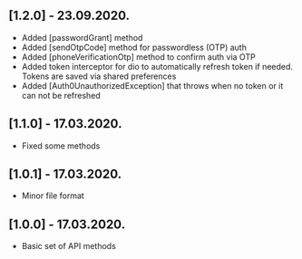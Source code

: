 ## [1.2.0] - 23.09.2020.

* Added [passwordGrant] method
* Added [sendOtpCode] method for passwordless (OTP) auth
* Added [phoneVerificationOtp] method to confirm auth via OTP
* Added token interceptor for dio to automatically refresh token if needed. Tokens are saved via shared preferences
* Added [Auth0UnauthorizedException] that throws when no token or it can not be refreshed


## [1.1.0] - 17.03.2020.

* Fixed some methods


## [1.0.1] - 17.03.2020.

* Minor file format


## [1.0.0] - 17.03.2020.

* Basic set of API methods
